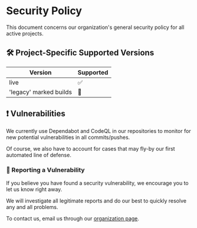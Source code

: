 # Security Policy

This document concerns our organization's general security policy for all active projects.

## 🛠️ Project-Specific Supported Versions

| Version                              | Supported          |
| ------------------------------------ | ------------------ |
| live                                | :white_check_mark: |
| 'legacy' marked builds               | 🚫                 |

## ❗ Vulnerabilities

We currently use Dependabot and CodeQL in our repositories to monitor for new potential vulnerabilities in all commits/pushes. 

Of course, we also have to account for cases that may fly-by our first automated line of defense.

### 🔐 Reporting a Vulnerability

If you believe you have found a security vulnerability, we encourage you to let us know right away.

We will investigate all legitimate reports and do our best to quickly resolve any and all problems.

To contact us, email us through our [organization page](https://github.com/The-AI-Club-SFSU).
